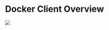 # Docker Client Overview

![](https://github.com/JonmarCorpuz/SecondBrain/blob/main/Assets/Whitespace.png)

